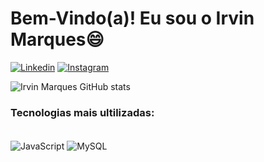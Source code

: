 # Bem-Vindo(a)! Eu sou o Irvin Marques😄

[![Linkedin](https://img.shields.io/badge/LinkedIn-0077B5?style=for-the-badge&logo=linkedin&logoColor=white)](https://www.linkedin.com/in/irvinmarques/)
[![Instagram](https://img.shields.io/badge/Instagram-E4405F?style=for-the-badge&logo=instagram&logoColor=white)](https://www.instagram.com/irvin_marques/)

![Irvin Marques GitHub stats](https://github-readme-stats.vercel.app/api?username=IrvinMoura&show_icons=true&theme=dracula&locale=pt-br)

### Tecnologias mais ultilizadas:

<div style="display= inline_block"><br/>
    <img align="center" alt="JavaScript" src="https://img.shields.io/badge/JavaScript-F7DF1E?style=for-the-badge&logo=javascript&logoColor=black">
    <img align="center" alt="MySQL" src="https://img.shields.io/badge/MySQL-00000F?style=for-the-badge&logo=mysql&logoColor=white">
</div>
